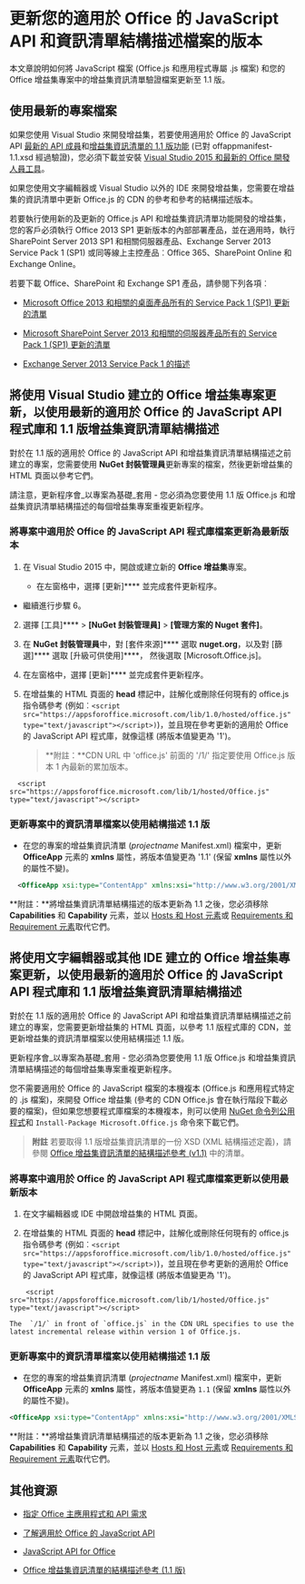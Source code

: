 
# 更新您的適用於 Office 的 JavaScript API 和資訊清單結構描述檔案的版本



本文章說明如何將 JavaScript 檔案 (Office.js 和應用程式專屬 .js 檔案) 和您的 Office 增益集專案中的增益集資訊清單驗證檔案更新至 1.1 版。

## 使用最新的專案檔案

如果您使用 Visual Studio 來開發增益集，若要使用適用於 Office 的 JavaScript API [最新的 API 成員](../../reference/what's-changed-in-the-javascript-api-for-office.md)和[增益集資訊清單的 1.1 版功能](../../docs/overview/add-in-manifests.md) (已對 offappmanifest-1.1.xsd 經過驗證)，您必須下載並安裝 [Visual Studio 2015 和最新的 Office 開發人員工具](https://www.visualstudio.com/features/office-tools-vs)。

如果您使用文字編輯器或 Visual Studio 以外的 IDE 來開發增益集，您需要在增益集的資訊清單中更新 Office.js 的 CDN 的參考和參考的結構描述版本。

若要執行使用新的及更新的 Office.js API 和增益集資訊清單功能開發的增益集，您的客戶必須執行 Office 2013 SP1 更新版本的內部部署產品，並在適用時，執行 SharePoint Server 2013 SP1 和相關伺服器產品、Exchange Server 2013 Service Pack 1 (SP1) 或同等線上主控產品︰Office 365、SharePoint Online 和 Exchange Online。

若要下載 Office、SharePoint 和 Exchange SP1 產品，請參閱下列各項︰


- [Microsoft Office 2013 和相關的桌面產品所有的 Service Pack 1 (SP1) 更新的清單](http://support.microsoft.com/kb/2850036)
    
- [Microsoft SharePoint Server 2013 和相關的伺服器產品所有的 Service Pack 1 (SP1) 更新的清單](http://support.microsoft.com/kb/2850035)
    
- [Exchange Server 2013 Service Pack 1 的描述](http://support.microsoft.com/kb/2926248)
    

## 將使用 Visual Studio 建立的 Office 增益集專案更新，以使用最新的適用於 Office 的 JavaScript API 程式庫和 1.1 版增益集資訊清單結構描述


對於在 1.1 版的適用於 Office 的 JavaScript API 和增益集資訊清單結構描述之前建立的專案，您需要使用 **NuGet 封裝管理員**更新專案的檔案，然後更新增益集的 HTML 頁面以參考它們。 

請注意，更新程序會_以專案為基礎_套用 - 您必須為您要使用 1.1 版 Office.js 和增益集資訊清單結構描述的每個增益集專案重複更新程序。




### 將專案中適用於 Office 的 JavaScript API 程式庫檔案更新為最新版本


1. 在 Visual Studio 2015 中，開啟或建立新的 **Office 增益集**專案。
    
      - 在左窗格中，選擇 [更新]**** 並完成套件更新程序。
    
  - 繼續進行步驟 6。
    
2. 選擇 [工具]**** > **[NuGet 封裝管理員]** > **[管理方案的 Nuget 套件]**。
    
3. 在 **NuGet 封裝管理員**中，對 [套件來源]**** 選取 **nuget.org**，以及對 [篩選]**** 選取 [升級可供使用]****， 然後選取 [Microsoft.Office.js]。
    
4. 在左窗格中，選擇 [更新]**** 並完成套件更新程序。
    
5. 在增益集的 HTML 頁面的 **head** 標記中，註解化或刪除任何現有的 office.js 指令碼參考 (例如︰`<script src="https://appsforoffice.microsoft.com/lib/1.0/hosted/office.js" type="text/javascript"></script>)`)，並且現在參考更新的適用於 Office 的 JavaScript API 程式庫，就像這樣 (將版本值變更為 '1')。 

   >**附註：**CDN URL 中 'office.js' 前面的 '/1/' 指定要使用 Office.js 版本 1 內最新的累加版本。
    
```
  <script src="https://appsforoffice.microsoft.com/lib/1/hosted/Office.js" type="text/javascript"></script>
```


### 更新專案中的資訊清單檔案以使用結構描述 1.1 版


- 在您的專案的增益集資訊清單 (_projectname_ Manifest.xml) 檔案中，更新 **OfficeApp** 元素的 **xmlns** 屬性，將版本值變更為 '1.1' (保留 **xmlns** 屬性以外的屬性不變)。
    
```XML
  <OfficeApp xsi:type="ContentApp" xmlns:xsi="http://www.w3.org/2001/XMLSchema-instance" xmlns="http://schemas.microsoft.com/office/appforoffice/1.1" >
```


>
  **附註：**將增益集資訊清單結構描述的版本更新為 1.1 之後，您必須移除 **Capabilities** 和 **Capability** 元素，並以 [Hosts 和 Host 元素](http://msdn.microsoft.com/library/cff9fbdf-a530-4f6e-91ca-81bcacd90dcd%28Office.15%29.aspx)或 [Requirements 和 Requirement 元素](../../docs/overview/specify-office-hosts-and-api-requirements.md)取代它們。

## 將使用文字編輯器或其他 IDE 建立的 Office 增益集專案更新，以使用最新的適用於 Office 的 JavaScript API 程式庫和 1.1 版增益集資訊清單結構描述


對於在 1.1 版的適用於 Office 的 JavaScript API 和增益集資訊清單結構描述之前建立的專案，您需要更新增益集的 HTML 頁面，以參考 1.1 版程式庫的 CDN，並更新增益集的資訊清單檔案以使用結構描述 1.1 版。 

更新程序會_以專案為基礎_套用 - 您必須為您要使用 1.1 版 Office.js 和增益集資訊清單結構描述的每個增益集專案重複更新程序。

您不需要適用於 Office 的 JavaScript 檔案的本機複本 (Office.js 和應用程式特定的 .js 檔案)，來開發 Office 增益集 (參考的 CDN Office.js 會在執行階段下載必要的檔案)，但如果您想要程式庫檔案的本機複本，則可以使用 [NuGet 命令列公用程式](http://docs.nuget.org/consume/installing-nuget)和 `Install-Package Microsoft.Office.js` 命令來下載它們。

 > **附註** 若要取得 1.1 版增益集資訊清單的一份 XSD (XML 結構描述定義)，請參閱 [Office 增益集資訊清單的結構描述參考 (v1.1)](../overview/add-in-manifests.md) 中的清單。


### 將專案中適用於 Office 的 JavaScript API 程式庫檔案更新以使用最新版本


1. 在文字編輯器或 IDE 中開啟增益集的 HTML 頁面。
    
2. 在增益集的 HTML 頁面的 **head** 標記中，註解化或刪除任何現有的 office.js 指令碼參考 (例如︰`<script src="https://appsforoffice.microsoft.com/lib/1.0/hosted/office.js" type="text/javascript"></script>)`)，並且現在參考更新的適用於 Office 的 JavaScript API 程式庫，就像這樣 (將版本值變更為 '1')。
    
```
    <script src="https://appsforoffice.microsoft.com/lib/1/hosted/Office.js" type="text/javascript"></script>
```


    The  `/1/` in front of `office.js` in the CDN URL specifies to use the latest incremental release within version 1 of Office.js.
    

### 更新專案中的資訊清單檔案以使用結構描述 1.1 版


- 在您的專案的增益集資訊清單 (_projectname_ Manifest.xml) 檔案中，更新 **OfficeApp** 元素的 **xmlns** 屬性，將版本值變更為 `1.1` (保留 **xmlns** 屬性以外的屬性不變)。
    
```XML
<OfficeApp xsi:type="ContentApp" xmlns:xsi="http://www.w3.org/2001/XMLSchema-instance" xmlns="http://schemas.microsoft.com/office/appforoffice/1.1" >
```

>
  **附註：**將增益集資訊清單結構描述的版本更新為 1.1 之後，您必須移除 **Capabilities** 和 **Capability** 元素，並以 [Hosts 和 Host 元素](http://msdn.microsoft.com/library/cff9fbdf-a530-4f6e-91ca-81bcacd90dcd%28Office.15%29.aspx)或 [Requirements 和 Requirement 元素](../../docs/overview/specify-office-hosts-and-api-requirements.md)取代它們。
    

## 其他資源



- [指定 Office 主應用程式和 API 需求](../../docs/overview/specify-office-hosts-and-api-requirements.md)
    
- [了解適用於 Office 的 JavaScript API](../../docs/develop/understanding-the-javascript-api-for-office.md)
    
- [JavaScript API for Office](../../reference/javascript-api-for-office.md)
    
- [Office 增益集資訊清單的結構描述參考 (1.1 版)](../overview/add-in-manifests.md)
    

